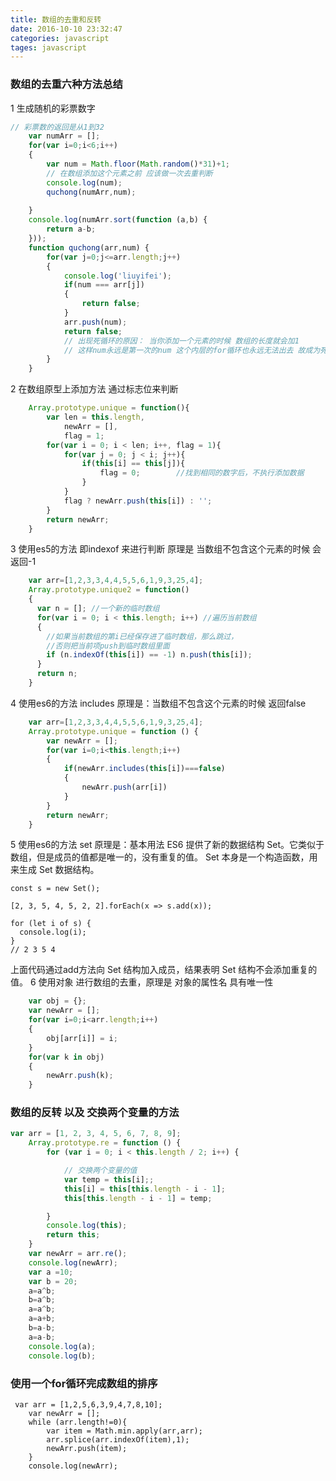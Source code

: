 ```yaml
---
title: 数组的去重和反转
date: 2016-10-10 23:32:47
categories: javascript
tages: javascript
---
```

###  数组的去重六种方法总结

1  生成随机的彩票数字

```javascript
// 彩票数的返回是从1到32
    var numArr = [];
    for(var i=0;i<6;i++)
    {
        var num = Math.floor(Math.random()*31)+1;
        // 在数组添加这个元素之前 应该做一次去重判断
        console.log(num);
        quchong(numArr,num);
    
    }
    console.log(numArr.sort(function (a,b) {
        return a-b;
    }));
    function quchong(arr,num) {
        for(var j=0;j<=arr.length;j++)
        {
            console.log('liuyifei');
            if(num === arr[j])
            {
                return false;
            }
            arr.push(num);
            return false;
            // 出现死循环的原因： 当你添加一个元素的时候 数组的长度就会加1
            // 这样num永远是第一次的num 这个内层的for循环也永远无法出去 故成为死讯话
        }
    }
```
2  在数组原型上添加方法  通过标志位来判断

```javascript
    Array.prototype.unique = function(){
        var len = this.length,
            newArr = [],
            flag = 1;
        for(var i = 0; i < len; i++, flag = 1){
            for(var j = 0; j < i; j++){
                if(this[i] == this[j]){
                    flag = 0;        //找到相同的数字后，不执行添加数据
                }
            }
            flag ? newArr.push(this[i]) : '';
        }
        return newArr;
    }
```
3 使用es5的方法 即indexof 来进行判断 原理是 当数组不包含这个元素的时候 会返回-1 

```javascript
    var arr=[1,2,3,3,4,4,5,5,6,1,9,3,25,4];
    Array.prototype.unique2 = function()
    {
      var n = []; //一个新的临时数组
      for(var i = 0; i < this.length; i++) //遍历当前数组
      {
        //如果当前数组的第i已经保存进了临时数组，那么跳过，
        //否则把当前项push到临时数组里面
        if (n.indexOf(this[i]) == -1) n.push(this[i]);
      }
      return n;
    }
```
4 使用es6的方法 includes  原理是：当数组不包含这个元素的时候 返回false

```javascript
    var arr=[1,2,3,3,4,4,5,5,6,1,9,3,25,4];
    Array.prototype.unique = function () {
        var newArr = [];
        for(var i=0;i<this.length;i++)
        {
            if(newArr.includes(this[i])===false)
            {
                newArr.push(arr[i])
            }
        }
        return newArr;
    }
```
5 使用es6的方法 set 原理是：基本用法
ES6 提供了新的数据结构 Set。它类似于数组，但是成员的值都是唯一的，没有重复的值。
Set 本身是一个构造函数，用来生成 Set 数据结构。

```
const s = new Set();

[2, 3, 5, 4, 5, 2, 2].forEach(x => s.add(x));

for (let i of s) {
  console.log(i);
}
// 2 3 5 4

```

上面代码通过add方法向 Set 结构加入成员，结果表明 Set 结构不会添加重复的值。
6 使用对象 进行数组的去重，原理是 对象的属性名 具有唯一性

```javascript
    var obj = {};
    var newArr = [];
    for(var i=0;i<arr.length;i++)
    {
        obj[arr[i]] = i;
    }
    for(var k in obj)
    {
        newArr.push(k);
    }

```
### 数组的反转  以及 交换两个变量的方法

```javascript
var arr = [1, 2, 3, 4, 5, 6, 7, 8, 9];
    Array.prototype.re = function () {
        for (var i = 0; i < this.length / 2; i++) {

            // 交换两个变量的值
            var temp = this[i];;
            this[i] = this[this.length - i - 1];
            this[this.length - i - 1] = temp;

        }
        console.log(this);
        return this;
    }
    var newArr = arr.re();
    console.log(newArr);
    var a =10;
    var b = 20;
    a=a^b;
    b=a^b;
    a=a^b;
    a=a+b;
    b=a-b;
    a=a-b;
    console.log(a);
    console.log(b);

```
### 使用一个for循环完成数组的排序 

```
 var arr = [1,2,5,6,3,9,4,7,8,10];
    var newArr = [];
    while (arr.length!=0){
        var item = Math.min.apply(arr,arr);
        arr.splice(arr.indexOf(item),1);
        newArr.push(item);
    }
    console.log(newArr);
```
